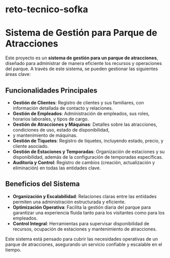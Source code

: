 # reto-tecnico-sofka
# Sistema de Gestión para Parque de Atracciones

Este proyecto es un **sistema de gestión para un parque de atracciones**, 
diseñado para administrar de manera eficiente los recursos y operaciones del parque. A través de este sistema, 
se pueden gestionar las siguientes áreas clave:

## Funcionalidades Principales

- **Gestión de Clientes**: Registro de clientes y sus familiares, con información detallada de contacto y relaciones.
- **Gestión de Empleados**: Administración de empleados, sus roles, horarios laborales, y tipos de cargo.
- **Gestión de Atracciones y Máquinas**: Detalles sobre las atracciones, condiciones de uso, estado de disponibilidad, 
- y mantenimiento de máquinas.
- **Gestión de Tiquetes**: Registro de tiquetes, incluyendo estado, precio, y cliente asociado.
- **Gestión de Estaciones y Temporadas**: Organización de estaciones y su disponibilidad, además de la configuración de temporadas específicas.
- **Auditoría y Control**: Registro de cambios (creación, actualización y eliminación) en todas las entidades clave.

## Beneficios del Sistema

- **Organización y Escalabilidad**: Relaciones claras entre las entidades permiten una administración estructurada y eficiente.
- **Optimización Operativa**: Facilita la gestión diaria del parque para garantizar una experiencia fluida tanto para los visitantes como para los empleados.
- **Control Integral**: Herramientas para supervisar disponibilidad de recursos, ocupación de estaciones y mantenimiento de atracciones.

Este sistema está pensado para cubrir las necesidades operativas de un parque de atracciones, asegurando un servicio confiable y escalable en el tiempo.
